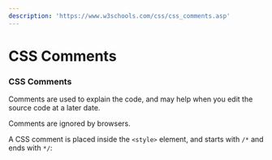 ```yaml
---
description: 'https://www.w3schools.com/css/css_comments.asp'
---
```


# CSS Comments

### CSS Comments

Comments are used to explain the code, and may help when you edit the source code at a later date.

Comments are ignored by browsers.

A CSS comment is placed inside the `<style>` element, and starts with `/*` and ends with `*/`:

